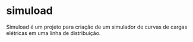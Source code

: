 # simuload
Simuload é um projeto para criação de um simulador de curvas de cargas elétricas em uma linha de distribuição.
